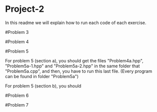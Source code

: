 # Project-2

In this readme we will explain how to run each code of each exercise.

#Problem 3

#Problem 4

#Problem 5

For problem 5 (section a), you should get the files "Problem4a.hpp", "Problem5a-1.hpp" and "Problem5a-2.hpp" in the same folder that "Problem5a.cpp", and then, you have to run this last file. (Every program can be found in folder "Problem5a")

For problem 5 (section b), you should

#Problem 6

#Problem 7
